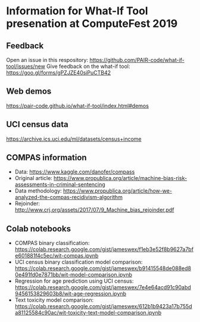 # Information for What-If Tool presenation at ComputeFest 2019

## Feedback
Open an issue in this respository: https://github.com/PAIR-code/what-if-tool/issues/new
Give feedback on the what-if tool: https://goo.gl/forms/gPZJZE40siPuCTB42

## Web demos
https://pair-code.github.io/what-if-tool/index.html#demos

## UCI census data
https://archive.ics.uci.edu/ml/datasets/census+income

## COMPAS information
- Data: https://www.kaggle.com/danofer/compass
- Original article: https://www.propublica.org/article/machine-bias-risk-assessments-in-criminal-sentencing
- Data methodology: https://www.propublica.org/article/how-we-analyzed-the-compas-recidivism-algorithm
- Rejoinder: http://www.crj.org/assets/2017/07/9_Machine_bias_rejoinder.pdf

## Colab notebooks
- COMPAS binary classification: https://colab.research.google.com/gist/jameswex/f1eb3e52f8b9627a7bfe601881f4c5ec/wit-compas.ipynb
- UCI census binary classification model comparison: https://colab.research.google.com/gist/jameswex/b91415548de088ed80e491fd0e7871bb/wit-model-comparison.ipynb
- Regression for age prediction using UCI census: https://colab.research.google.com/gist/jameswex/7e4e64acd91c90abd9456153829603b8/wit-age-regression.ipynb
- Text toxicity model comparison: https://colab.research.google.com/gist/jameswex/612b1b9423a17b755da81125584c90ac/wit-toxicity-text-model-comparison.ipynb
